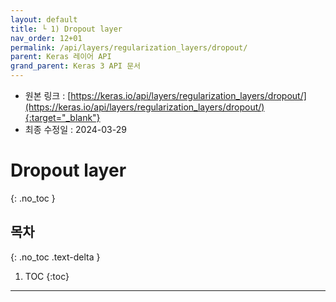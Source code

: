 ```yaml
---
layout: default
title: └ 1) Dropout layer
nav_order: 12+01
permalink: /api/layers/regularization_layers/dropout/
parent: Keras 레이어 API
grand_parent: Keras 3 API 문서
---
```


* 원본 링크 : [https://keras.io/api/layers/regularization_layers/dropout/](https://keras.io/api/layers/regularization_layers/dropout/){:target="_blank"}
* 최종 수정일 : 2024-03-29

# Dropout layer
{: .no_toc }

## 목차
{: .no_toc .text-delta }

1. TOC
{:toc}

---
